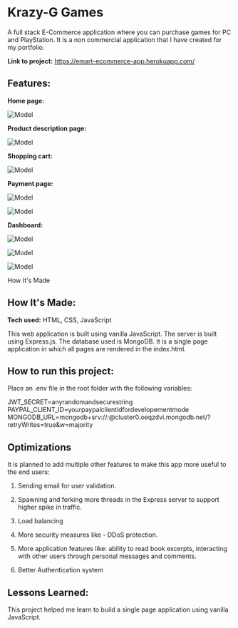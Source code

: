 # Krazy-G Games
A full stack E-Commerce application where you can purchase games for PC and PlayStation. It is a non commercial application that I have created for my portfolio.  

**Link to project:** https://emart-ecommerce-app.herokuapp.com/


## Features:

**Home page:**

![Model](https://i.ibb.co/LCyq3RQ/home.png)



**Product description page:**

![Model](https://i.ibb.co/gFX8W31/product.png)



**Shopping cart:**

![Model](https://i.ibb.co/2hkFbK2/cart.png)



**Payment page:**

![Model](https://i.ibb.co/KVDsLQs/payment.png)

![Model](https://i.ibb.co/6PNK71s/payment-2.png)



**Dashboard:**

![Model](https://i.ibb.co/m0GpR6c/dashboard-1.png)


![Model](https://i.ibb.co/x1yXJrH/dashboard-2.png)


![Model](https://i.ibb.co/ZBNLRhJ/dashboard-3.png)



How It's Made

## How It's Made:

**Tech used:** HTML, CSS, JavaScript

This web application is built using vanilla JavaScript. The server is built using Express.js. The database used is MongoDB. It is a single page application in which all pages are rendered in the index.html.

## How to run this project:

Place an .env file in the root folder with the following variables:

JWT_SECRET=anyrandomandsecurestring
PAYPAL_CLIENT_ID=yourpaypalclientidfordevelopementmode
MONGODB_URL=mongodb+srv://<username>:<password>@cluster0.oeqzdvi.mongodb.net/?retryWrites=true&w=majority

## Optimizations

It is planned to add multiple other features to make this app more useful to the end users:

1) Sending email for user validation.

2) Spawning and forking more threads in the Express server to support higher spike in traffic.

3) Load balancing

4) More security measures like - DDoS protection.

5) More application features like: ability to read book excerpts, interacting with other users through personal messages and comments.

6) Better Authentication system

## Lessons Learned:

This project helped me learn to build a single page application using vanilla JavaScript.
